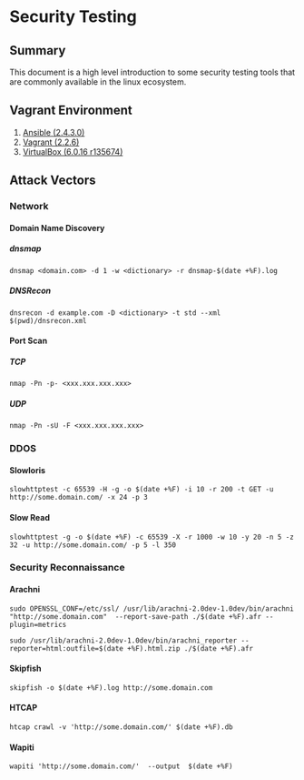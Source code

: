 # Security Testing

## Summary

This document is a high level introduction to some security testing tools that are commonly available in the linux ecosystem.

## Vagrant Environment

1. [Ansible (2.4.3.0)](https://www.ansible.com/)
2. [Vagrant (2.2.6)](https://www.vagrantup.com/)
3. [VirtualBox (6.0.16 r135674)](https://www.virtualbox.org/)

## Attack Vectors

### Network

#### Domain Name Discovery

##### dnsmap

```
dnsmap <domain.com> -d 1 -w <dictionary> -r dnsmap-$(date +%F).log
```

##### DNSRecon

```
dnsrecon -d example.com -D <dictionary> -t std --xml $(pwd)/dnsrecon.xml
```

#### Port Scan

##### TCP

```
nmap -Pn -p- <xxx.xxx.xxx.xxx>
```

##### UDP

```
nmap -Pn -sU -F <xxx.xxx.xxx.xxx>
```

### DDOS

#### Slowloris

```
slowhttptest -c 65539 -H -g -o $(date +%F) -i 10 -r 200 -t GET -u http://some.domain.com/ -x 24 -p 3
```

#### Slow Read

```
slowhttptest -g -o $(date +%F) -c 65539 -X -r 1000 -w 10 -y 20 -n 5 -z 32 -u http://some.domain.com/ -p 5 -l 350
```

### Security Reconnaissance

#### Arachni

```
sudo OPENSSL_CONF=/etc/ssl/ /usr/lib/arachni-2.0dev-1.0dev/bin/arachni "http://some.domain.com"  --report-save-path ./$(date +%F).afr --plugin=metrics
```

```
sudo /usr/lib/arachni-2.0dev-1.0dev/bin/arachni_reporter --reporter=html:outfile=$(date +%F).html.zip ./$(date +%F).afr
```

#### Skipfish

```
skipfish -o $(date +%F).log http://some.domain.com
```

#### HTCAP

```
htcap crawl -v 'http://some.domain.com/' $(date +%F).db
```

#### Wapiti

```
wapiti 'http://some.domain.com/'  --output  $(date +%F)
```
